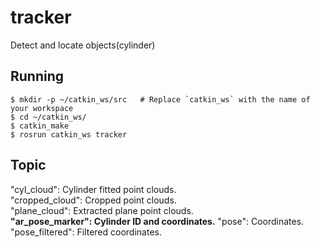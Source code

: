 # tracker
Detect and locate objects(cylinder)

## Running
```
$ mkdir -p ~/catkin_ws/src   # Replace `catkin_ws` with the name of your workspace
$ cd ~/catkin_ws/
$ catkin_make
$ rosrun catkin_ws tracker
```
## Topic

"cyl_cloud": Cylinder fitted point clouds.  
"cropped_cloud": Cropped point clouds.  
"plane_cloud": Extracted plane point clouds.  
**"ar_pose_marker": Cylinder ID and coordinates.**
"pose": Coordinates.  
"pose_filtered": Filtered coordinates.  
